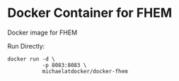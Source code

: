 # Docker Container for FHEM

Docker image for FHEM

Run Directly:

```
docker run -d \
           -p 8083:8083 \
           michaelatdocker/docker-fhem
```
